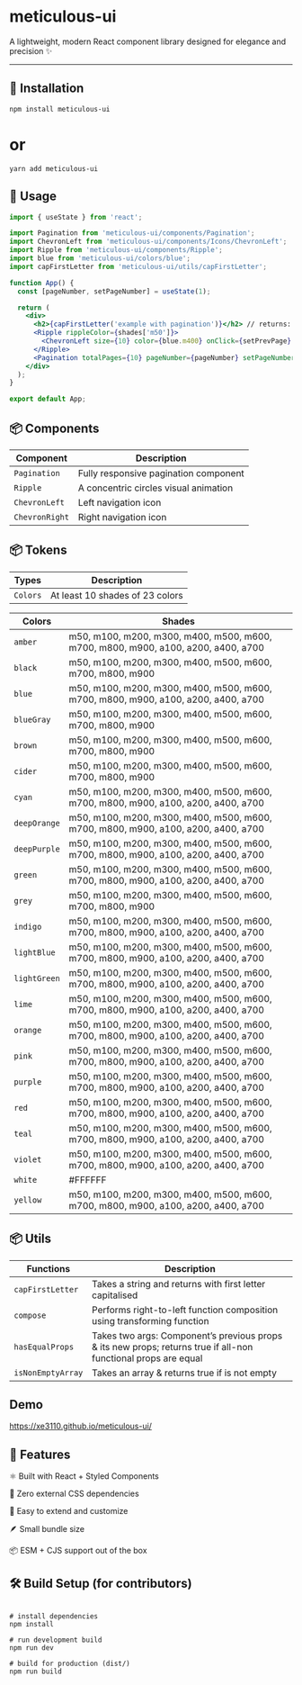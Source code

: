 # meticulous-ui

A lightweight, modern React component library designed for elegance and precision ✨

---

## 🚀 Installation

```
npm install meticulous-ui
```

# or

```
yarn add meticulous-ui
```

## 🧩 Usage

```jsx
import { useState } from 'react';

import Pagination from 'meticulous-ui/components/Pagination';
import ChevronLeft from 'meticulous-ui/components/Icons/ChevronLeft';
import Ripple from 'meticulous-ui/components/Ripple';
import blue from 'meticulous-ui/colors/blue';
import capFirstLetter from 'meticulous-ui/utils/capFirstLetter';

function App() {
  const [pageNumber, setPageNumber] = useState(1);

  return (
    <div>
      <h2>{capFirstLetter('example with pagination')}</h2> // returns: Example with pagination
      <Ripple rippleColor={shades['m50']}>
        <ChevronLeft size={10} color={blue.m400} onClick={setPrevPage} />
      </Ripple>
      <Pagination totalPages={10} pageNumber={pageNumber} setPageNumber={setPageNumber} />
    </div>
  );
}

export default App;
```

## 📦 Components

| Component      | Description                           |
| -------------- | ------------------------------------- |
| `Pagination`   | Fully responsive pagination component |
| `Ripple`       | A concentric circles visual animation |
| `ChevronLeft`  | Left navigation icon                  |
| `ChevronRight` | Right navigation icon                 |

## 📦 Tokens

| Types    | Description                     |
| -------- | ------------------------------- |
| `Colors` | At least 10 shades of 23 colors |

| Colors       | Shades                                                                            |
| ------------ | --------------------------------------------------------------------------------- |
| `amber`      | m50, m100, m200, m300, m400, m500, m600, m700, m800, m900, a100, a200, a400, a700 |
| `black`      | m50, m100, m200, m300, m400, m500, m600, m700, m800, m900                         |
| `blue`       | m50, m100, m200, m300, m400, m500, m600, m700, m800, m900, a100, a200, a400, a700 |
| `blueGray`   | m50, m100, m200, m300, m400, m500, m600, m700, m800, m900                         |
| `brown`      | m50, m100, m200, m300, m400, m500, m600, m700, m800, m900                         |
| `cider`      | m50, m100, m200, m300, m400, m500, m600, m700, m800, m900                         |
| `cyan`       | m50, m100, m200, m300, m400, m500, m600, m700, m800, m900, a100, a200, a400, a700 |
| `deepOrange` | m50, m100, m200, m300, m400, m500, m600, m700, m800, m900, a100, a200, a400, a700 |
| `deepPurple` | m50, m100, m200, m300, m400, m500, m600, m700, m800, m900, a100, a200, a400, a700 |
| `green`      | m50, m100, m200, m300, m400, m500, m600, m700, m800, m900, a100, a200, a400, a700 |
| `grey`       | m50, m100, m200, m300, m400, m500, m600, m700, m800, m900                         |
| `indigo`     | m50, m100, m200, m300, m400, m500, m600, m700, m800, m900, a100, a200, a400, a700 |
| `lightBlue`  | m50, m100, m200, m300, m400, m500, m600, m700, m800, m900, a100, a200, a400, a700 |
| `lightGreen` | m50, m100, m200, m300, m400, m500, m600, m700, m800, m900, a100, a200, a400, a700 |
| `lime`       | m50, m100, m200, m300, m400, m500, m600, m700, m800, m900, a100, a200, a400, a700 |
| `orange`     | m50, m100, m200, m300, m400, m500, m600, m700, m800, m900, a100, a200, a400, a700 |
| `pink`       | m50, m100, m200, m300, m400, m500, m600, m700, m800, m900, a100, a200, a400, a700 |
| `purple`     | m50, m100, m200, m300, m400, m500, m600, m700, m800, m900, a100, a200, a400, a700 |
| `red`        | m50, m100, m200, m300, m400, m500, m600, m700, m800, m900, a100, a200, a400, a700 |
| `teal`       | m50, m100, m200, m300, m400, m500, m600, m700, m800, m900, a100, a200, a400, a700 |
| `violet`     | m50, m100, m200, m300, m400, m500, m600, m700, m800, m900, a100, a200, a400, a700 |
| `white`      | #FFFFFF                                                                           |
| `yellow`     | m50, m100, m200, m300, m400, m500, m600, m700, m800, m900, a100, a200, a400, a700 |

## 📦 Utils

| Functions         | Description                                                                                                    |
| ----------------- | -------------------------------------------------------------------------------------------------------------- |
| `capFirstLetter`  | Takes a string and returns with first letter capitalised                                                       |
| `compose`         | Performs right-to-left function composition using transforming function                                        |
| `hasEqualProps`   | Takes two args: Component’s previous props & its new props; returns true if all-non functional props are equal |
| `isNonEmptyArray` | Takes an array & returns true if is not empty                                                                  |

## Demo

<a href="https://xe3110.github.io/meticulous-ui/" target="_blank">https://xe3110.github.io/meticulous-ui/</a>

## 🌱 Features

⚛️ Built with React + Styled Components

💨 Zero external CSS dependencies

🧱 Easy to extend and customize

🪶 Small bundle size

📦 ESM + CJS support out of the box

## 🛠️ Build Setup (for contributors)

```

# install dependencies
npm install

# run development build
npm run dev

# build for production (dist/)
npm run build

```
